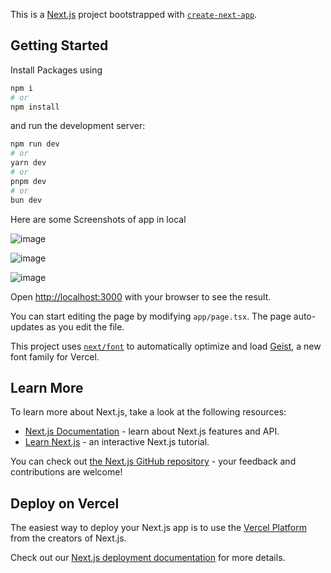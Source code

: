 This is a [Next.js](https://nextjs.org) project bootstrapped with [`create-next-app`](https://nextjs.org/docs/app/api-reference/cli/create-next-app).

## Getting Started

Install Packages using 
```bash
npm i
# or
npm install
```

and run the development server:

```bash
npm run dev
# or
yarn dev
# or
pnpm dev
# or
bun dev
```

Here are some Screenshots of app in local 

![image](https://github.com/user-attachments/assets/9e0dbfc9-a5b8-44d8-916f-6684ed12f9fc)

![image](https://github.com/user-attachments/assets/dc628473-4025-4c44-a1e8-6672a120b83b)

![image](https://github.com/user-attachments/assets/5d13c825-9e55-475d-b30a-4de9890463cc)

Open [http://localhost:3000](http://localhost:3000) with your browser to see the result.

You can start editing the page by modifying `app/page.tsx`. The page auto-updates as you edit the file.

This project uses [`next/font`](https://nextjs.org/docs/app/building-your-application/optimizing/fonts) to automatically optimize and load [Geist](https://vercel.com/font), a new font family for Vercel.

## Learn More

To learn more about Next.js, take a look at the following resources:

- [Next.js Documentation](https://nextjs.org/docs) - learn about Next.js features and API.
- [Learn Next.js](https://nextjs.org/learn) - an interactive Next.js tutorial.

You can check out [the Next.js GitHub repository](https://github.com/vercel/next.js) - your feedback and contributions are welcome!

## Deploy on Vercel

The easiest way to deploy your Next.js app is to use the [Vercel Platform](https://vercel.com/new?utm_medium=default-template&filter=next.js&utm_source=create-next-app&utm_campaign=create-next-app-readme) from the creators of Next.js.

Check out our [Next.js deployment documentation](https://nextjs.org/docs/app/building-your-application/deploying) for more details.

